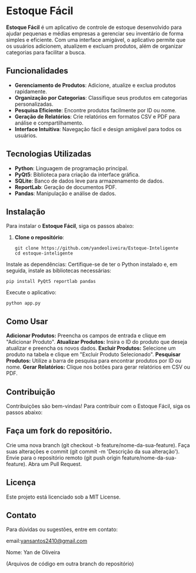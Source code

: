# Estoque Fácil

**Estoque Fácil** é um aplicativo de controle de estoque desenvolvido para ajudar pequenas e médias empresas a gerenciar seu inventário de forma simples e eficiente. Com uma interface amigável, o aplicativo permite que os usuários adicionem, atualizem e excluam produtos, além de organizar categorias para facilitar a busca.

## Funcionalidades

- **Gerenciamento de Produtos**: Adicione, atualize e exclua produtos rapidamente.
- **Organização por Categorias**: Classifique seus produtos em categorias personalizadas.
- **Pesquisa Eficiente**: Encontre produtos facilmente por ID ou nome.
- **Geração de Relatórios**: Crie relatórios em formatos CSV e PDF para análise e compartilhamento.
- **Interface Intuitiva**: Navegação fácil e design amigável para todos os usuários.

## Tecnologias Utilizadas

- **Python**: Linguagem de programação principal.
- **PyQt5**: Biblioteca para criação da interface gráfica.
- **SQLite**: Banco de dados leve para armazenamento de dados.
- **ReportLab**: Geração de documentos PDF.
- **Pandas**: Manipulação e análise de dados.

## Instalação

Para instalar o **Estoque Fácil**, siga os passos abaixo:

1. **Clone o repositório**:
   ```
   git clone https://github.com/yandeoliveira/Estoque-Inteligente
   cd estoque-inteligente
   ```
Instale as dependências: Certifique-se de ter o Python instalado e, em seguida, instale as bibliotecas necessárias:

```pip install PyQt5 reportlab pandas```

Execute o aplicativo:

```python app.py```

## Como Usar
**Adicionar Produtos:** Preencha os campos de entrada e clique em "Adicionar Produto".
**Atualizar Produtos:** Insira o ID do produto que deseja atualizar e preencha os novos dados.
**Excluir Produtos:** Selecione um produto na tabela e clique em "Excluir Produto Selecionado".
**Pesquisar Produtos:** Utilize a barra de pesquisa para encontrar produtos por ID ou nome.
**Gerar Relatórios:** Clique nos botões para gerar relatórios em CSV ou PDF.

## Contribuição
Contribuições são bem-vindas! Para contribuir com o Estoque Fácil, siga os passos abaixo:

## Faça um fork do repositório.
Crie uma nova branch (git checkout -b feature/nome-da-sua-feature).
Faça suas alterações e commit (git commit -m 'Descrição da sua alteração').
Envie para o repositório remoto (git push origin feature/nome-da-sua-feature).
Abra um Pull Request.

## Licença
Este projeto está licenciado sob a MIT License.

## Contato
Para dúvidas ou sugestões, entre em contato:

email:yansantos2410@gmail.com

Nome: Yan de Oliveira

(Arquivos de código em outra branch do repositório)
